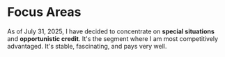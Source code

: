 # Focus Areas

As of July 31, 2025, I have decided to concentrate on **special situations** and **opportunistic credit**. It's the segment where I am most competitively advantaged. It's stable, fascinating, and pays very well.

